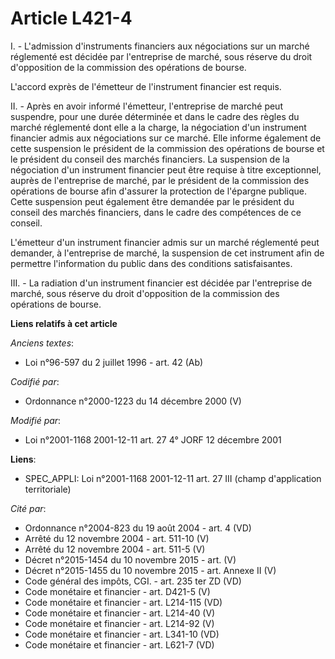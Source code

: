 # Article L421-4

I. - L'admission d'instruments financiers aux négociations sur un marché réglementé est décidée par l'entreprise de marché,
sous réserve du droit d'opposition de la commission des opérations de bourse.

L'accord exprès de l'émetteur de l'instrument financier est requis.

II. - Après en avoir informé l'émetteur, l'entreprise de marché peut suspendre, pour une durée déterminée et dans le cadre
des règles du marché réglementé dont elle a la charge, la négociation d'un instrument financier admis aux négociations sur ce
marché. Elle informe également de cette suspension le président de la commission des opérations de bourse et le président du
conseil des marchés financiers. La suspension de la négociation d'un instrument financier peut être requise à titre
exceptionnel, auprès de l'entreprise de marché, par le président de la commission des opérations de bourse afin d'assurer la
protection de l'épargne publique. Cette suspension peut également être demandée par le président du conseil des marchés
financiers, dans le cadre des compétences de ce conseil.

L'émetteur d'un instrument financier admis sur un marché réglementé peut demander, à l'entreprise de marché, la suspension de
cet instrument afin de permettre l'information du public dans des conditions satisfaisantes.

III. - La radiation d'un instrument financier est décidée par l'entreprise de marché, sous réserve du droit d'opposition de
la commission des opérations de bourse.

**Liens relatifs à cet article**

_Anciens textes_:

  - Loi n°96-597 du 2 juillet 1996 - art. 42 (Ab)

_Codifié par_:

  - Ordonnance n°2000-1223 du 14 décembre 2000 (V)

_Modifié par_:

  - Loi n°2001-1168 2001-12-11 art. 27 4° JORF 12 décembre 2001

**Liens**:

  - SPEC_APPLI: Loi n°2001-1168 2001-12-11 art. 27 III (champ d'application territoriale)

_Cité par_:

  - Ordonnance n°2004-823 du 19 août 2004 - art. 4 (VD)
  - Arrêté du 12 novembre 2004 - art. 511-10 (V)
  - Arrêté du 12 novembre 2004 - art. 511-5 (V)
  - Décret n°2015-1454 du 10 novembre 2015 - art. (V)
  - Décret n°2015-1455 du 10 novembre 2015 - art. Annexe II (V)
  - Code général des impôts, CGI. - art. 235 ter ZD (VD)
  - Code monétaire et financier - art. D421-5 (V)
  - Code monétaire et financier - art. L214-115 (VD)
  - Code monétaire et financier - art. L214-40 (V)
  - Code monétaire et financier - art. L214-92 (V)
  - Code monétaire et financier - art. L341-10 (VD)
  - Code monétaire et financier - art. L621-7 (VD)

